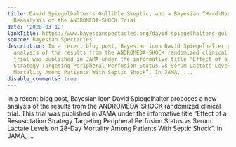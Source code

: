 ```yaml
---
title: David Spiegelhalter’s Gullible Skeptic, and a Bayesian “Hard-Nosed Skeptic”
  Reanalysis of the ANDROMEDA-SHOCK Trial
date: '2020-03-12'
linkTitle: https://www.bayesianspectacles.org/david-spiegelhalters-gullible-skeptic-and-a-bayesian-hard-nosed-skeptic-reanalysis-of-the-andromeda-shock-trial/
source: Bayesian Spectacles
description: In a recent blog post, Bayesian icon David Spiegelhalter proposes a new
  analysis of the results from the ANDROMEDA-SHOCK randomized clinical trial. This
  trial was published in JAMA under the informative title “Effect of a Resuscitation
  Strategy Targeting Peripheral Perfusion Status vs Serum Lactate Levels on 28-Day
  Mortality Among Patients With Septic Shock”. In JAMA, ...
disable_comments: true
---
```

In a recent blog post, Bayesian icon David Spiegelhalter proposes a new analysis of the results from the ANDROMEDA-SHOCK randomized clinical trial. This trial was published in JAMA under the informative title “Effect of a Resuscitation Strategy Targeting Peripheral Perfusion Status vs Serum Lactate Levels on 28-Day Mortality Among Patients With Septic Shock”. In JAMA, ...
